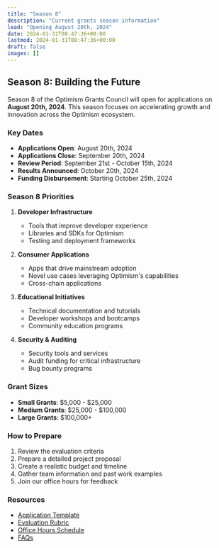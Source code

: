 ```yaml
---
title: "Season 8"
description: "Current grants season information"
lead: "Opening August 20th, 2024"
date: 2024-01-31T08:47:36+00:00
lastmod: 2024-01-31T08:47:36+00:00
draft: false
images: []
---
```


## Season 8: Building the Future

Season 8 of the Optimism Grants Council will open for applications on **August 20th, 2024**. This season focuses on accelerating growth and innovation across the Optimism ecosystem.

### Key Dates

- **Applications Open**: August 20th, 2024
- **Applications Close**: September 20th, 2024
- **Review Period**: September 21st - October 15th, 2024
- **Results Announced**: October 20th, 2024
- **Funding Disbursement**: Starting October 25th, 2024

### Season 8 Priorities

1. **Developer Infrastructure**
   - Tools that improve developer experience
   - Libraries and SDKs for Optimism
   - Testing and deployment frameworks

2. **Consumer Applications**
   - Apps that drive mainstream adoption
   - Novel use cases leveraging Optimism's capabilities
   - Cross-chain applications

3. **Educational Initiatives**
   - Technical documentation and tutorials
   - Developer workshops and bootcamps
   - Community education programs

4. **Security & Auditing**
   - Security tools and services
   - Audit funding for critical infrastructure
   - Bug bounty programs

### Grant Sizes

- **Small Grants**: $5,000 - $25,000
- **Medium Grants**: $25,000 - $100,000
- **Large Grants**: $100,000+

### How to Prepare

1. Review the evaluation criteria
2. Prepare a detailed project proposal
3. Create a realistic budget and timeline
4. Gather team information and past work examples
5. Join our office hours for feedback

### Resources

- [Application Template](/resources/application-template/)
- [Evaluation Rubric](/resources/evaluation-rubric/)
- [Office Hours Schedule](/resources/office-hours/)
- [FAQs](/resources/faqs/)